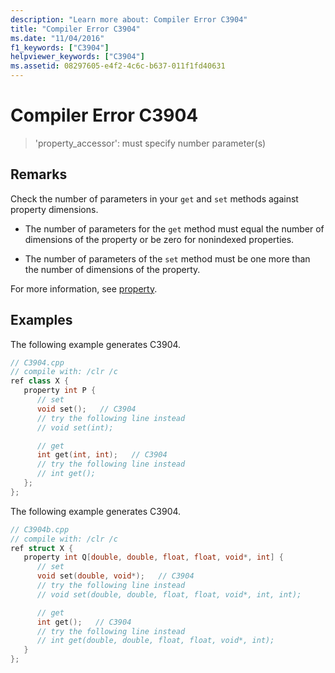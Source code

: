 ```yaml
---
description: "Learn more about: Compiler Error C3904"
title: "Compiler Error C3904"
ms.date: "11/04/2016"
f1_keywords: ["C3904"]
helpviewer_keywords: ["C3904"]
ms.assetid: 08297605-e4f2-4c6c-b637-011f1fd40631
---
```

# Compiler Error C3904

> 'property_accessor': must specify number parameter(s)

## Remarks

Check the number of parameters in your `get` and `set` methods against property dimensions.

- The number of parameters for the `get` method must equal the number of dimensions of the property or be zero for nonindexed properties.

- The number of parameters of the `set` method must be one more than the number of dimensions of the property.

For more information, see [property](../../extensions/property-cpp-component-extensions.md).

## Examples

The following example generates C3904.

```cpp
// C3904.cpp
// compile with: /clr /c
ref class X {
   property int P {
      // set
      void set();   // C3904
      // try the following line instead
      // void set(int);

      // get
      int get(int, int);   // C3904
      // try the following line instead
      // int get();
   };
};
```

The following example generates C3904.

```cpp
// C3904b.cpp
// compile with: /clr /c
ref struct X {
   property int Q[double, double, float, float, void*, int] {
      // set
      void set(double, void*);   // C3904
      // try the following line instead
      // void set(double, double, float, float, void*, int, int);

      // get
      int get();   // C3904
      // try the following line instead
      // int get(double, double, float, float, void*, int);
   }
};
```
